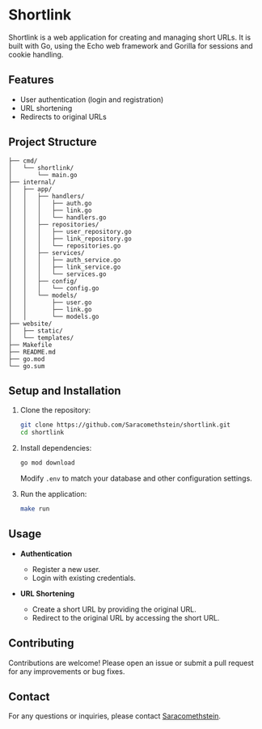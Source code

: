 
# Shortlink

Shortlink is a web application for creating and managing short URLs. It is built with Go, using the Echo web framework and Gorilla for sessions and cookie handling.

## Features

- User authentication (login and registration)
- URL shortening
- Redirects to original URLs

## Project Structure

```
├── cmd/
│   └── shortlink/
│       └── main.go
├── internal/
│   ├── app/
│   │   ├── handlers/
│   │   │   ├── auth.go
│   │   │   ├── link.go
│   │   │   └── handlers.go
│   │   ├── repositories/
│   │   │   ├── user_repository.go
│   │   │   ├── link_repository.go
│   │   │   └── repositories.go
│   │   ├── services/
│   │   │   ├── auth_service.go
│   │   │   ├── link_service.go
│   │   │   └── services.go
│   │   ├── config/
│   │   │   └── config.go
│   │   └── models/
│   │       ├── user.go
│   │       ├── link.go
│   │       └── models.go
├── website/
│   ├── static/
│   └── templates/
├── Makefile
├── README.md
├── go.mod
└── go.sum
```

## Setup and Installation

1. Clone the repository:
    ```sh
    git clone https://github.com/Saracomethstein/shortlink.git
    cd shortlink
    ```

2. Install dependencies:
    ```sh
    go mod download
    ```

   Modify `.env` to match your database and other configuration settings.

3. Run the application:
    ```sh
    make run
    ```

## Usage

- **Authentication**
  - Register a new user.
  - Login with existing credentials.
  
- **URL Shortening**
  - Create a short URL by providing the original URL.
  - Redirect to the original URL by accessing the short URL.

## Contributing

Contributions are welcome! Please open an issue or submit a pull request for any improvements or bug fixes.

## Contact

For any questions or inquiries, please contact [Saracomethstein](https://github.com/Saracomethstein).
